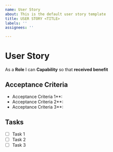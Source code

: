 ```yaml
---
name: User Story
about: This is the default user story template
title: USER STORY <TITLE>
labels: ''
assignees: ''

---
```

# User Story

As a **Role** I can **Capability** so that **received benefit**

## Acceptance Criteria

* Acceptance Criteria 1**:
* Acceptance Criteria 2**:
* Acceptance Criteria 3**:

## Tasks

- [ ] Task 1
- [ ] Task 2
- [ ] Task 3

